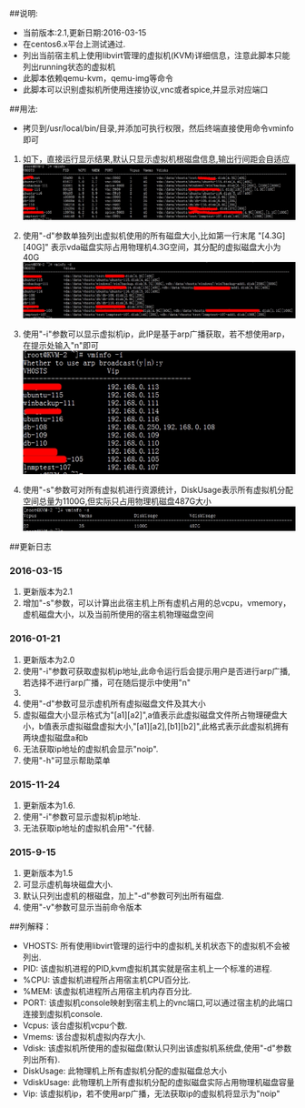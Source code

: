##说明:
- 当前版本:2.1,更新日期:2016-03-15
- 在centos6.x平台上测试通过.
- 列出当前宿主机上使用libvirt管理的虚拟机(KVM)详细信息，注意此脚本只能列出running状态的虚拟机
- 此脚本依赖qemu-kvm，qemu-img等命令
- 此脚本可以识别虚拟机所使用连接协议,vnc或者spice,并显示对应端口

##用法:
- 拷贝到/usr/local/bin/目录,并添加可执行权限，然后终端直接使用命令vminfo即可
1. 如下，直接运行显示结果,默认只显示虚拟机根磁盘信息,输出行间距会自适应
![image](https://raw.githubusercontent.com/opengers/pic/master/vminfo/1.jpg)

2. 使用"-d"参数单独列出虚拟机使用的所有磁盘大小,比如第一行末尾 "[4.3G][40G]" 表示vda磁盘实际占用物理机4.3G空间，其分配的虚拟磁盘大小为40G
![image](https://raw.githubusercontent.com/opengers/pic/master/vminfo/2.jpg)

3. 使用"-i"参数可以显示虚拟机ip，此IP是基于arp广播获取，若不想使用arp，在提示处输入"n"即可
![image](https://raw.githubusercontent.com/opengers/pic/master/vminfo/3.jpg)

4. 使用"-s"参数可对所有虚拟机进行资源统计，DiskUsage表示所有虚拟机分配空间总量为1100G,但实际只占用物理机磁盘487G大小
![image](https://raw.githubusercontent.com/opengers/pic/master/vminfo/4.jpg)

##更新日志
### 2016-03-15
1. 更新版本为2.1
2. 增加"-s"参数，可以计算出此宿主机上所有虚机占用的总vcpu，vmemory，虚机磁盘大小，以及当前所使用的宿主机物理磁盘空间

### 2016-01-21
1. 更新版本为2.0
2. 使用"-i"参数可获取虚拟机ip地址,此命令运行后会提示用户是否进行arp广播,若选择不进行arp广播，可在随后提示中使用"n" 
3. [注意]:此方法首先利用arp广播更新系统arp表,再由虚机mac地址匹配出其ip地址，未更新arp表可能无法获取某些虚机ip地址
4. 使用"-d"参数可显示虚机所有虚拟磁盘文件及其大小
5. 虚拟磁盘大小显示格式为"[a1][a2]",a值表示此虚拟磁盘文件所占物理硬盘大小，b值表示虚拟磁盘虚拟大小,"[a1][a2],[b1][b2]",此格式表示此虚拟机拥有两块虚拟磁盘a和b
6. 无法获取ip地址的虚拟机会显示"noip".
7. 使用"-h"可显示帮助菜单

### 2015-11-24
1. 更新版本为1.6.
2. 使用"-i"参数可显示虚拟机ip地址.
3. 无法获取ip地址的虚拟机会用"-"代替.

### 2015-9-15
1. 更新版本为1.5
2. 可显示虚机每块磁盘大小.
3. 默认只列出虚机的根磁盘，加上"-d"参数可列出所有磁盘.
4. 使用"-v"参数可显示当前命令版本

##列解释：
- VHOSTS: 所有使用libvirt管理的运行中的虚拟机,关机状态下的虚拟机不会被列出.
- PID: 该虚拟机进程的PID,kvm虚拟机其实就是宿主机上一个标准的进程.
- %CPU: 该虚拟机进程所占用宿主机CPU百分比.
- %MEM: 该虚拟机进程所占用宿主机内存百分比.
- PORT: 该虚拟机console映射到宿主机上的vnc端口,可以通过宿主机的此端口连接到虚拟机console.
- Vcpus: 该台虚拟机vcpu个数.
- Vmems: 该台虚拟机虚拟内存大小.
- Vdisk: 该虚拟机所使用的虚拟磁盘(默认只列出该虚拟机系统盘,使用"-d"参数列出所有).
- DiskUsage: 此物理机上所有虚拟机分配的虚拟磁盘总大小
- VdiskUsage: 此物理机上所有虚拟机分配的虚拟磁盘实际占用物理机磁盘容量
- Vip: 该虚拟机ip，若不使用arp广播，无法获取ip的虚拟机将显示为"noip"
